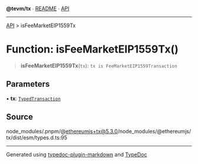 **@tevm/tx** ∙ [README](../README.md) ∙ [API](../API.md)

***

[API](../API.md) > isFeeMarketEIP1559Tx

# Function: isFeeMarketEIP1559Tx()

> **isFeeMarketEIP1559Tx**(`tx`): `tx is FeeMarketEIP1559Transaction`

## Parameters

▪ **tx**: [`TypedTransaction`](../type-aliases/TypedTransaction.md)

## Source

node\_modules/.pnpm/@ethereumjs+tx@5.3.0/node\_modules/@ethereumjs/tx/dist/esm/types.d.ts:95

***
Generated using [typedoc-plugin-markdown](https://www.npmjs.com/package/typedoc-plugin-markdown) and [TypeDoc](https://typedoc.org/)
